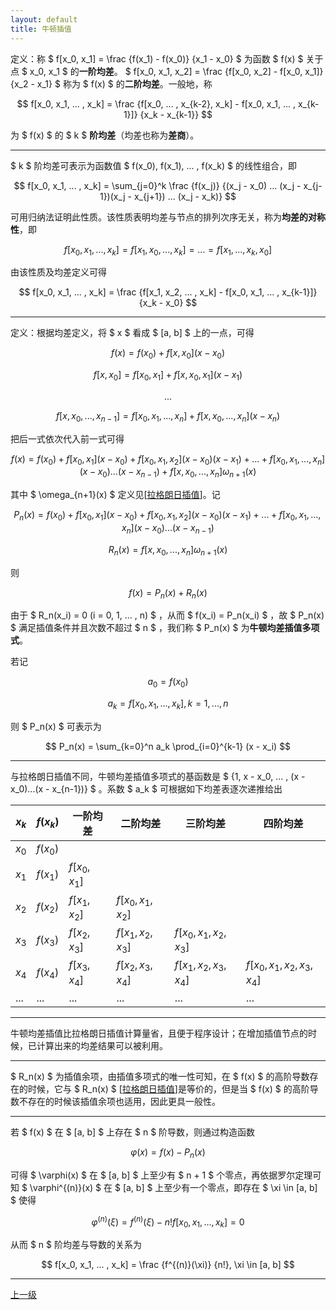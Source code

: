```yaml
---
layout: default
title: 牛顿插值
---
```


定义：称 $ f[x_0, x_1] = \frac {f(x_1) - f(x_0)} {x_1 - x_0} $ 为函数 $ f(x) $ 关于点 $ x_0, x_1 $ 的**一阶均差**。 $ f[x_0, x_1, x_2] = \frac {f[x_0, x_2] - f[x_0, x_1]} {x_2 - x_1} $ 称为 $ f(x) $ 的**二阶均差**。一般地，称

$$
f[x_0, x_1, ... , x_k] = \frac {f[x_0, ... , x_{k-2}, x_k] - f[x_0, x_1, ... , x_{k-1}]} {x_k - x_{k-1}}
$$

为 $ f(x) $ 的 $ k $ **阶均差**（均差也称为**差商**）。

* * *

$ k $ 阶均差可表示为函数值 $ f(x_0), f(x_1), ... , f(x_k) $ 的线性组合，即

$$
f[x_0, x_1, ... , x_k] = \sum_{j=0}^k \frac {f(x_j)} {(x_j - x_0) ... (x_j - x_{j-1})(x_j - x_{j+1}) ... (x_j - x_k)}
$$

可用归纳法证明此性质。该性质表明均差与节点的排列次序无关，称为**均差的对称性**，即

$$
f[x_0, x_1, ... , x_k] = f[x_1, x_0, ... , x_k] = ... = f[x_1, ... , x_k, x_0]
$$

由该性质及均差定义可得

$$
f[x_0, x_1, ... , x_k] = \frac {f[x_1, x_2, ... , x_k] - f[x_0, x_1, ... , x_{k-1}]} {x_k - x_0}
$$

* * *

定义：根据均差定义，将 $ x $ 看成 $ [a, b] $ 上的一点，可得

$$
f(x) = f(x_0) + f[x, x_0] (x - x_0)
$$

$$
f[x, x_0] = f[x_0, x_1] + f[x, x_0, x_1] (x - x_1)
$$

$$
...
$$

$$
f[x, x_0, ... , x_{n-1}] = f[x_0, x_1, ... , x_n] + f[x, x_0, ... , x_n] (x - x_n)
$$

把后一式依次代入前一式可得

$$
f(x) = f(x_0) + f[x_0, x_1] (x - x_0) + f[x_0, x_1, x_2] (x - x_0) (x - x_1) + ... + f[x_0, x_1, ... , x_n] (x - x_0) ... (x - x_{n-1}) + f[x, x_0, ... , x_n] \omega_{n+1}(x)
$$

其中 $ \omega_{n+1}(x) $ 定义见[[拉格朗日插值](./../Lagrange_polynomial/index.html)]。记

$$
P_n(x) = f(x_0) + f[x_0, x_1] (x - x_0) + f[x_0, x_1, x_2] (x - x_0) (x - x_1) + ... + f[x_0, x_1, ... , x_n] (x - x_0) ... (x - x_{n-1})
$$

$$
R_n(x) = f[x, x_0, ... , x_n] \omega_{n+1}(x)
$$

则

$$
f(x) = P_n(x) + R_n(x)
$$

由于 $ R_n(x_i) = 0 (i = 0, 1, ... , n) $ ，从而 $ f(x_i) = P_n(x_i) $ ，故 $ P_n(x) $ 满足插值条件并且次数不超过 $ n $ ，我们称 $ P_n(x) $ 为**牛顿均差插值多项式**。

若记

$$
a_0 = f(x_0)
$$

$$
a_k = f[x_0, x_1, ... , x_k], k = 1, ... , n
$$

则 $ P_n(x) $ 可表示为

$$
P_n(x) = \sum_{k=0}^n a_k \prod_{i=0}^{k-1} (x - x_i)
$$

* * *

与拉格朗日插值不同，牛顿均差插值多项式的基函数是 $ \{1, x - x_0, ... , (x - x_0)...(x - x_{n-1})\} $ 。系数 $ a_k $ 可根据如下均差表逐次递推给出

| $x_k$ | $f(x_k)$ | 一阶均差      | 二阶均差           | 三阶均差                | 四阶均差                     |
| ----- | -------- | ------------- | ------------------ | ----------------------- | ---------------------------- |
| $x_0$ | $f(x_0)$ |               |                    |                         |                              |
| $x_1$ | $f(x_1)$ | $f[x_0, x_1]$ |                    |                         |                              |
| $x_2$ | $f(x_2)$ | $f[x_1, x_2]$ | $f[x_0, x_1, x_2]$ |                         |                              |
| $x_3$ | $f(x_3)$ | $f[x_2, x_3]$ | $f[x_1, x_2, x_3]$ | $f[x_0, x_1, x_2, x_3]$ |                              |
| $x_4$ | $f(x_4)$ | $f[x_3, x_4]$ | $f[x_2, x_3, x_4]$ | $f[x_1, x_2, x_3, x_4]$ | $f[x_0, x_1, x_2, x_3, x_4]$ |
| $...$ | $...$    | $...$         | $...$              | $...$                   | $...$                        |

* * *

牛顿均差插值比拉格朗日插值计算量省，且便于程序设计；在增加插值节点的时候，已计算出来的均差结果可以被利用。

* * *

$ R_n(x) $ 为插值余项，由插值多项式的唯一性可知，在 $ f(x) $ 的高阶导数存在的时候，它与 $ R_n(x) $ [[拉格朗日插值](./../Lagrange_polynomial/index.html)]是等价的，但是当 $ f(x) $ 的高阶导数不存在的时候该插值余项也适用，因此更具一般性。

* * *

若 $ f(x) $ 在 $ [a, b] $ 上存在 $ n $ 阶导数，则通过构造函数

$$
\varphi(x) = f(x) - P_n(x)
$$

可得 $ \varphi(x) $ 在 $ [a, b] $ 上至少有 $ n + 1 $ 个零点，再依据罗尔定理可知 $ \varphi^{(n)}(x) $ 在 $ [a, b] $ 上至少有一个零点，即存在 $ \xi \in [a, b] $ 使得

$$
\varphi^{(n)}(\xi) = f^{(n)}(\xi) - n! f[x_0, x_1, ... , x_k] = 0
$$

从而 $ n $ 阶均差与导数的关系为

$$
f[x_0, x_1, ... , x_k] = \frac {f^{(n)}(\xi)} {n!}, \xi \in [a, b]
$$

* * *

[上一级](./../index.html)
